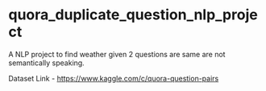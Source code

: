 # quora_duplicate_question_nlp_project

A NLP project to find weather given 2 questions are same are not semantically speaking.

Dataset Link - https://www.kaggle.com/c/quora-question-pairs
